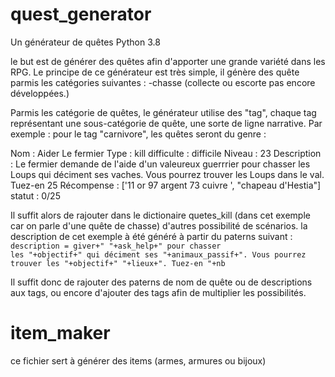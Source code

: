 # quest_generator
Un générateur de quêtes
Python 3.8

le but est de générer des quêtes afin d'apporter une grande variété dans les RPG.
Le principe de ce générateur est très simple, il génère des quête parmis les catégories suivantes :
-chasse 
(collecte ou escorte pas encore développées.)

Parmis les catégorie de quêtes, le générateur utilise des "tag", chaque tag représentant une sous-catégorie de quête, une sorte de ligne narrative.
Par exemple : pour le tag "carnivore", les quêtes seront du genre :

Nom : Aider Le fermier
Type : kill
difficulte : difficile
Niveau : 23
Description : Le fermier demande de l'aide d'un valeureux guerrrier pour chasser les Loups qui déciment ses vaches.
Vous pourrez trouver les Loups dans le val. Tuez-en 25
Récompense : ['11 or 97 argent 73 cuivre ', "chapeau d'Hestia"]
statut : 0/25

Il suffit alors de rajouter dans le dictionaire quetes_kill (dans cet exemple car on parle d'une quête de chasse) d'autres possibilité de scénarios.
la description de cet exemple à été généré à partir du paterns suivant :
<code>description = giver+" "+ask_help+" pour chasser les "+objectif+" qui déciment ses "+animaux_passif+". Vous pourrez trouver les "+objectif+" "+lieux+". Tuez-en "+nb</code>

Il suffit donc de rajouter des paterns de nom de quête ou de descriptions aux tags, ou encore d'ajouter des tags afin de multiplier les possibilités.

# item_maker
ce fichier sert à générer des items (armes, armures ou bijoux)
